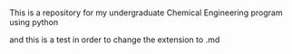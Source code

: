 <br>This is a repository for my undergraduate Chemical
Engineering program using python <br>

and this is a test in order to change the extension to .md

